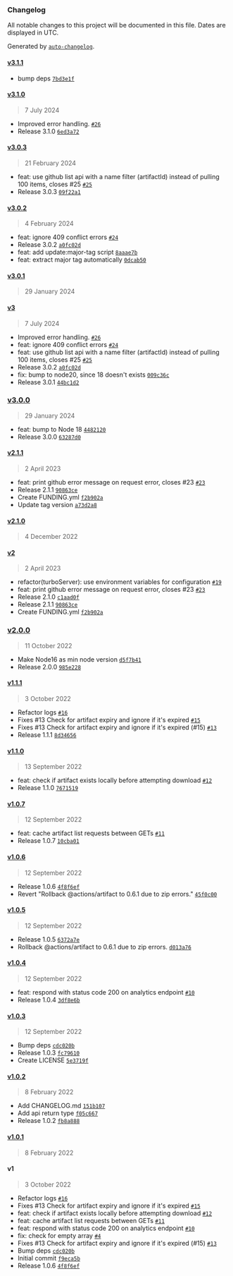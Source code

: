 ### Changelog

All notable changes to this project will be documented in this file. Dates are displayed in UTC.

Generated by [`auto-changelog`](https://github.com/CookPete/auto-changelog).

#### [v3.1.1](https://github.com/felixmosh/turborepo-gh-artifacts/compare/v3.1.0...v3.1.1)

- bump deps [`7bd3e1f`](https://github.com/felixmosh/turborepo-gh-artifacts/commit/7bd3e1f04be1ea21fa00f096319a446d18ceadd3)

#### [v3.1.0](https://github.com/felixmosh/turborepo-gh-artifacts/compare/v3.0.3...v3.1.0)

> 7 July 2024

- Improved error handling. [`#26`](https://github.com/felixmosh/turborepo-gh-artifacts/pull/26)
- Release 3.1.0 [`6ed3a72`](https://github.com/felixmosh/turborepo-gh-artifacts/commit/6ed3a725f738c639517a1850b5525585864d575b)

#### [v3.0.3](https://github.com/felixmosh/turborepo-gh-artifacts/compare/v3.0.2...v3.0.3)

> 21 February 2024

- feat: use github list api with a name filter (artifactId) instead of pulling 100 items, closes #25 [`#25`](https://github.com/felixmosh/turborepo-gh-artifacts/issues/25)
- Release 3.0.3 [`09f22a1`](https://github.com/felixmosh/turborepo-gh-artifacts/commit/09f22a1df3f198c61a18bd6695f23ee8d9b5bdc5)

#### [v3.0.2](https://github.com/felixmosh/turborepo-gh-artifacts/compare/v3.0.1...v3.0.2)

> 4 February 2024

- feat: ignore 409 conflict errors [`#24`](https://github.com/felixmosh/turborepo-gh-artifacts/pull/24)
- Release 3.0.2 [`a0fc02d`](https://github.com/felixmosh/turborepo-gh-artifacts/commit/a0fc02d590199f6a9490d8e14d1d39c66b847f0e)
- feat: add update:major-tag script [`8aaae7b`](https://github.com/felixmosh/turborepo-gh-artifacts/commit/8aaae7b30909fc14def15e73de2035fd01213a19)
- feat: extract major tag automatically [`0dcab50`](https://github.com/felixmosh/turborepo-gh-artifacts/commit/0dcab50a0b03f6d14627ac11334d6371ad23716b)

#### [v3.0.1](https://github.com/felixmosh/turborepo-gh-artifacts/compare/v3...v3.0.1)

> 29 January 2024

#### [v3](https://github.com/felixmosh/turborepo-gh-artifacts/compare/v3.0.0...v3)

> 7 July 2024

- Improved error handling. [`#26`](https://github.com/felixmosh/turborepo-gh-artifacts/pull/26)
- feat: ignore 409 conflict errors [`#24`](https://github.com/felixmosh/turborepo-gh-artifacts/pull/24)
- feat: use github list api with a name filter (artifactId) instead of pulling 100 items, closes #25 [`#25`](https://github.com/felixmosh/turborepo-gh-artifacts/issues/25)
- Release 3.0.2 [`a0fc02d`](https://github.com/felixmosh/turborepo-gh-artifacts/commit/a0fc02d590199f6a9490d8e14d1d39c66b847f0e)
- fix: bump to node20, since 18 doesn't exists [`009c36c`](https://github.com/felixmosh/turborepo-gh-artifacts/commit/009c36c1bc2038c63931fa51fe983d8949d026d4)
- Release 3.0.1 [`44bc1d2`](https://github.com/felixmosh/turborepo-gh-artifacts/commit/44bc1d21eb11c98fd8e29f61a5ec8c7dac1a2775)

### [v3.0.0](https://github.com/felixmosh/turborepo-gh-artifacts/compare/v2.1.1...v3.0.0)

> 29 January 2024

- feat: bump to Node 18 [`4482120`](https://github.com/felixmosh/turborepo-gh-artifacts/commit/4482120970d73b839a9c88c2e6265406f7ae2b53)
- Release 3.0.0 [`63287d0`](https://github.com/felixmosh/turborepo-gh-artifacts/commit/63287d0ada3010a94bbe68dd17518c01f55ca7f3)

#### [v2.1.1](https://github.com/felixmosh/turborepo-gh-artifacts/compare/v2.1.0...v2.1.1)

> 2 April 2023

- feat: print github error message on request error, closes #23 [`#23`](https://github.com/felixmosh/turborepo-gh-artifacts/issues/23)
- Release 2.1.1 [`90863ce`](https://github.com/felixmosh/turborepo-gh-artifacts/commit/90863ce9f52eb50906a199bfc79aa48ba1b4cf1c)
- Create FUNDING.yml [`f2b902a`](https://github.com/felixmosh/turborepo-gh-artifacts/commit/f2b902aaf262f1a690de222e10b7d4647a900e90)
- Update tag version [`a73d2a8`](https://github.com/felixmosh/turborepo-gh-artifacts/commit/a73d2a81585ca9fb37c3a22070c4bc809b93dc6b)

#### [v2.1.0](https://github.com/felixmosh/turborepo-gh-artifacts/compare/v2...v2.1.0)

> 4 December 2022

#### [v2](https://github.com/felixmosh/turborepo-gh-artifacts/compare/v2.0.0...v2)

> 2 April 2023

- refactor(turboServer): use environment variables for configuration [`#19`](https://github.com/felixmosh/turborepo-gh-artifacts/pull/19)
- feat: print github error message on request error, closes #23 [`#23`](https://github.com/felixmosh/turborepo-gh-artifacts/issues/23)
- Release 2.1.0 [`c1aad0f`](https://github.com/felixmosh/turborepo-gh-artifacts/commit/c1aad0f06228423c5680bc5a0f4174bf8ea3fa12)
- Release 2.1.1 [`90863ce`](https://github.com/felixmosh/turborepo-gh-artifacts/commit/90863ce9f52eb50906a199bfc79aa48ba1b4cf1c)
- Create FUNDING.yml [`f2b902a`](https://github.com/felixmosh/turborepo-gh-artifacts/commit/f2b902aaf262f1a690de222e10b7d4647a900e90)

### [v2.0.0](https://github.com/felixmosh/turborepo-gh-artifacts/compare/v1.1.1...v2.0.0)

> 11 October 2022

- Make Node16 as min node version [`d5f7b41`](https://github.com/felixmosh/turborepo-gh-artifacts/commit/d5f7b41d8c5f42b738ca4348ccf49d5316126b9b)
- Release 2.0.0 [`985e228`](https://github.com/felixmosh/turborepo-gh-artifacts/commit/985e228d924df5bc0cbba735de374e0e5f8e2138)

#### [v1.1.1](https://github.com/felixmosh/turborepo-gh-artifacts/compare/v1.1.0...v1.1.1)

> 3 October 2022

- Refactor logs [`#16`](https://github.com/felixmosh/turborepo-gh-artifacts/pull/16)
- Fixes #13 Check for artifact expiry and ignore if it's expired [`#15`](https://github.com/felixmosh/turborepo-gh-artifacts/pull/15)
- Fixes #13 Check for artifact expiry and ignore if it's expired (#15) [`#13`](https://github.com/felixmosh/turborepo-gh-artifacts/issues/13)
- Release 1.1.1 [`8d34656`](https://github.com/felixmosh/turborepo-gh-artifacts/commit/8d34656bd2b83f8f938a60ac09434d209591dba6)

#### [v1.1.0](https://github.com/felixmosh/turborepo-gh-artifacts/compare/v1.0.7...v1.1.0)

> 13 September 2022

- feat: check if artifact exists locally before attempting download [`#12`](https://github.com/felixmosh/turborepo-gh-artifacts/pull/12)
- Release 1.1.0 [`7671519`](https://github.com/felixmosh/turborepo-gh-artifacts/commit/767151948381f0cd2fe04e339134d5950bd913a4)

#### [v1.0.7](https://github.com/felixmosh/turborepo-gh-artifacts/compare/v1.0.6...v1.0.7)

> 12 September 2022

- feat: cache artifact list requests between GETs [`#11`](https://github.com/felixmosh/turborepo-gh-artifacts/pull/11)
- Release 1.0.7 [`10cba01`](https://github.com/felixmosh/turborepo-gh-artifacts/commit/10cba0140fcb3f9a3c466f2c323083bfa26d6618)

#### [v1.0.6](https://github.com/felixmosh/turborepo-gh-artifacts/compare/v1.0.5...v1.0.6)

> 12 September 2022

- Release 1.0.6 [`4f8f6ef`](https://github.com/felixmosh/turborepo-gh-artifacts/commit/4f8f6ef3927b73ee86b42d3e7789c4a8fcd816e8)
- Revert "Rollback @actions/artifact to 0.6.1 due to zip errors." [`45f0c00`](https://github.com/felixmosh/turborepo-gh-artifacts/commit/45f0c00dc1f750491efb27952817640ec46d6b65)

#### [v1.0.5](https://github.com/felixmosh/turborepo-gh-artifacts/compare/v1.0.4...v1.0.5)

> 12 September 2022

- Release 1.0.5 [`6372a7e`](https://github.com/felixmosh/turborepo-gh-artifacts/commit/6372a7ed6beac104d96a999cb6c1c82a95a4bb4b)
- Rollback @actions/artifact to 0.6.1 due to zip errors. [`d013a76`](https://github.com/felixmosh/turborepo-gh-artifacts/commit/d013a7673b346af3d989b0502a6cbe705d33070b)

#### [v1.0.4](https://github.com/felixmosh/turborepo-gh-artifacts/compare/v1.0.3...v1.0.4)

> 12 September 2022

- feat: respond with status code 200 on analytics endpoint [`#10`](https://github.com/felixmosh/turborepo-gh-artifacts/pull/10)
- Release 1.0.4 [`3df8e6b`](https://github.com/felixmosh/turborepo-gh-artifacts/commit/3df8e6b3b410278c0c200a9d8041c30381e297b1)

#### [v1.0.3](https://github.com/felixmosh/turborepo-gh-artifacts/compare/v1.0.2...v1.0.3)

> 12 September 2022

- Bump deps [`cdc020b`](https://github.com/felixmosh/turborepo-gh-artifacts/commit/cdc020b1ff39640673ea7926187d801972707adc)
- Release 1.0.3 [`fc79610`](https://github.com/felixmosh/turborepo-gh-artifacts/commit/fc79610cbd9dbe1478e975d4d8ddfe75d3809373)
- Create LICENSE [`5e3719f`](https://github.com/felixmosh/turborepo-gh-artifacts/commit/5e3719f5377f393da1a97fffff4ce67bb9310be1)

#### [v1.0.2](https://github.com/felixmosh/turborepo-gh-artifacts/compare/v1.0.1...v1.0.2)

> 8 February 2022

- Add CHANGELOG.md [`151b107`](https://github.com/felixmosh/turborepo-gh-artifacts/commit/151b107e6e634ce0e18fd7cf734482c49ed8ddab)
- Add api return type [`f05c667`](https://github.com/felixmosh/turborepo-gh-artifacts/commit/f05c667bc47c33ab29e8d2e1358ddf47db055a31)
- Release 1.0.2 [`fb8a888`](https://github.com/felixmosh/turborepo-gh-artifacts/commit/fb8a88855720b921c811e30f5160b3e6b92e8e6a)

#### [v1.0.1](https://github.com/felixmosh/turborepo-gh-artifacts/compare/v1...v1.0.1)

> 8 February 2022

#### v1

> 3 October 2022

- Refactor logs [`#16`](https://github.com/felixmosh/turborepo-gh-artifacts/pull/16)
- Fixes #13 Check for artifact expiry and ignore if it's expired [`#15`](https://github.com/felixmosh/turborepo-gh-artifacts/pull/15)
- feat: check if artifact exists locally before attempting download [`#12`](https://github.com/felixmosh/turborepo-gh-artifacts/pull/12)
- feat: cache artifact list requests between GETs [`#11`](https://github.com/felixmosh/turborepo-gh-artifacts/pull/11)
- feat: respond with status code 200 on analytics endpoint [`#10`](https://github.com/felixmosh/turborepo-gh-artifacts/pull/10)
- fix: check for empty array [`#4`](https://github.com/felixmosh/turborepo-gh-artifacts/pull/4)
- Fixes #13 Check for artifact expiry and ignore if it's expired (#15) [`#13`](https://github.com/felixmosh/turborepo-gh-artifacts/issues/13)
- Bump deps [`cdc020b`](https://github.com/felixmosh/turborepo-gh-artifacts/commit/cdc020b1ff39640673ea7926187d801972707adc)
- Initial commit [`f9eca5b`](https://github.com/felixmosh/turborepo-gh-artifacts/commit/f9eca5bbff11f5840d1823cc2ec9cf0f0407018c)
- Release 1.0.6 [`4f8f6ef`](https://github.com/felixmosh/turborepo-gh-artifacts/commit/4f8f6ef3927b73ee86b42d3e7789c4a8fcd816e8)
